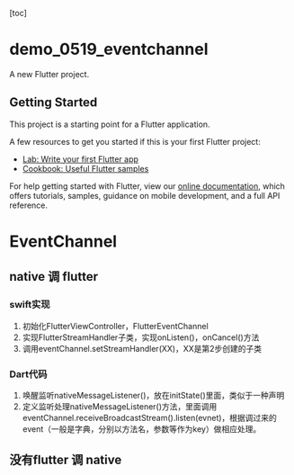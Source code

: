 [toc]

# demo_0519_eventchannel

A new Flutter project.

## Getting Started

This project is a starting point for a Flutter application.

A few resources to get you started if this is your first Flutter project:

- [Lab: Write your first Flutter app](https://flutter.dev/docs/get-started/codelab)
- [Cookbook: Useful Flutter samples](https://flutter.dev/docs/cookbook)

For help getting started with Flutter, view our
[online documentation](https://flutter.dev/docs), which offers tutorials,
samples, guidance on mobile development, and a full API reference.



# EventChannel

## native 调 flutter

### swift实现

1. 初始化FlutterViewController，FlutterEventChannel
2. 实现FlutterStreamHandler子类，实现onListen()，onCancel()方法
3. 调用eventChannel.setStreamHandler(XX)，XX是第2步创建的子类

### Dart代码

1. 唤醒监听nativeMessageListener()，放在initState()里面，类似于一种声明
2. 定义监听处理nativeMessageListener()方法，里面调用eventChannel.receiveBroadcastStream().listen(evnet)，根据调过来的event（一般是字典，分别以方法名，参数等作为key）做相应处理。



## 没有flutter 调 native

